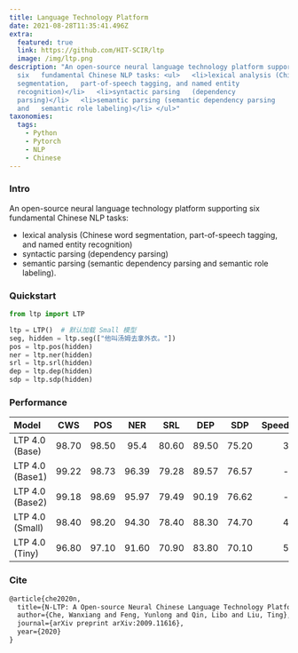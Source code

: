 ```yaml
---
title: Language Technology Platform
date: 2021-08-28T11:35:41.496Z
extra:
  featured: true
  link: https://github.com/HIT-SCIR/ltp
  image: /img/ltp.png
description: "An open-source neural language technology platform supporting
  six   fundamental Chinese NLP tasks: <ul>   <li>lexical analysis (Chinese word
  segmentation,   part-of-speech tagging, and named entity
  recognition)</li>   <li>syntactic parsing   (dependency
  parsing)</li>   <li>semantic parsing (semantic dependency parsing
  and   semantic role labeling)</li> </ul>"
taxonomies:
  tags:
    - Python
    - Pytorch
    - NLP
    - Chinese
---
```

### Intro
An open-source neural language technology platform supporting six fundamental Chinese NLP tasks:

+ lexical analysis (Chinese word segmentation, part-of-speech tagging, and named entity recognition)
+ syntactic parsing (dependency parsing)
+ semantic parsing (semantic dependency parsing and semantic role labeling). 

### Quickstart

```python
from ltp import LTP

ltp = LTP()  # 默认加载 Small 模型
seg, hidden = ltp.seg(["他叫汤姆去拿外衣。"])
pos = ltp.pos(hidden)
ner = ltp.ner(hidden)
srl = ltp.srl(hidden)
dep = ltp.dep(hidden)
sdp = ltp.sdp(hidden)
```

### Performance

|       Model       | CWS  | POS  | NER | SRL | DEP | SDP | Speed(Sents/S) |
| :-------------- | :---: | :---: | :------: | :------: | :------: | :------: | :--------: |
| LTP 4.0 (Base)   | 98.70  | 98.50  |   95.4   |   80.60   |   89.50   |   75.20   |   39.12    |
| LTP 4.0 (Base1)  | 99.22 | 98.73 |  96.39   |  79.28   |  89.57   |  76.57   |   --.--    |
| LTP 4.0 (Base2)  | 99.18 | 98.69 |  95.97   |  79.49   |  90.19   |  76.62   |   --.--    |
| LTP 4.0 (Small)  | 98.40  | 98.20  |   94.30   |   78.40   |   88.30   |   74.70   |   43.13    |
|  LTP 4.0 (Tiny)  | 96.80  | 97.10  |   91.60   |   70.90   |   83.80   |   70.10   |   53.22    |

### Cite

```latex
@article{che2020n,
  title={N-LTP: A Open-source Neural Chinese Language Technology Platform with Pretrained Models},
  author={Che, Wanxiang and Feng, Yunlong and Qin, Libo and Liu, Ting},
  journal={arXiv preprint arXiv:2009.11616},
  year={2020}
}
```
